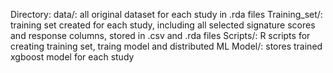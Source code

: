 Directory:
data/: all original dataset for each study in .rda files
Training_set/: training set created for each study, including all selected signature scores and response columns, stored in .csv and .rda files
Scripts/: R scripts for creating training set, traing model and distributed ML
Model/: stores trained xgboost model for each study
